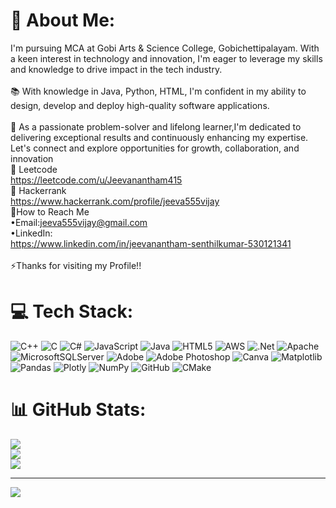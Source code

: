 # 💫 About Me:
I'm pursuing MCA at Gobi Arts & Science College, Gobichettipalayam. With a keen interest in technology and innovation, I'm eager to leverage my skills and knowledge to drive impact in the tech industry.<br><br>📚 With knowledge in Java, Python, HTML, I'm confident in my ability to design, develop and deploy high-quality software applications.<br><br>🤝 As a passionate problem-solver and lifelong learner,I'm dedicated to delivering exceptional results and continuously enhancing my expertise.<br>Let's connect and explore opportunities for growth, collaboration, and innovation<br>📌 Leetcode<br>https://leetcode.com/u/Jeevanantham415<br>📌 Hackerrank<br>https://www.hackerrank.com/profile/jeeva555vijay<br>🎯How to Reach Me<br>•Email:jeeva555vijay@gmail.com <br>•LinkedIn:<br>https://www.linkedin.com/in/jeevanantham-senthilkumar-530121341<br><br>⚡Thanks for visiting my Profile!!

 

# 💻 Tech Stack:
![C++](https://img.shields.io/badge/c++-%2300599C.svg?style=for-the-badge&logo=c%2B%2B&logoColor=white) ![C](https://img.shields.io/badge/c-%2300599C.svg?style=for-the-badge&logo=c&logoColor=white) ![C#](https://img.shields.io/badge/c%23-%23239120.svg?style=for-the-badge&logo=csharp&logoColor=white) ![JavaScript](https://img.shields.io/badge/javascript-%23323330.svg?style=for-the-badge&logo=javascript&logoColor=%23F7DF1E) ![Java](https://img.shields.io/badge/java-%23ED8B00.svg?style=for-the-badge&logo=openjdk&logoColor=white) ![HTML5](https://img.shields.io/badge/html5-%23E34F26.svg?style=for-the-badge&logo=html5&logoColor=white) ![AWS](https://img.shields.io/badge/AWS-%23FF9900.svg?style=for-the-badge&logo=amazon-aws&logoColor=white) ![.Net](https://img.shields.io/badge/.NET-5C2D91?style=for-the-badge&logo=.net&logoColor=white) ![Apache](https://img.shields.io/badge/apache-%23D42029.svg?style=for-the-badge&logo=apache&logoColor=white) ![MicrosoftSQLServer](https://img.shields.io/badge/Microsoft%20SQL%20Server-CC2927?style=for-the-badge&logo=microsoft%20sql%20server&logoColor=white) ![Adobe](https://img.shields.io/badge/adobe-%23FF0000.svg?style=for-the-badge&logo=adobe&logoColor=white) ![Adobe Photoshop](https://img.shields.io/badge/adobe%20photoshop-%2331A8FF.svg?style=for-the-badge&logo=adobe%20photoshop&logoColor=white) ![Canva](https://img.shields.io/badge/Canva-%2300C4CC.svg?style=for-the-badge&logo=Canva&logoColor=white) ![Matplotlib](https://img.shields.io/badge/Matplotlib-%23ffffff.svg?style=for-the-badge&logo=Matplotlib&logoColor=black) ![Pandas](https://img.shields.io/badge/pandas-%23150458.svg?style=for-the-badge&logo=pandas&logoColor=white) ![Plotly](https://img.shields.io/badge/Plotly-%233F4F75.svg?style=for-the-badge&logo=plotly&logoColor=white) ![NumPy](https://img.shields.io/badge/numpy-%23013243.svg?style=for-the-badge&logo=numpy&logoColor=white) ![GitHub](https://img.shields.io/badge/github-%23121011.svg?style=for-the-badge&logo=github&logoColor=white) ![CMake](https://img.shields.io/badge/CMake-%23008FBA.svg?style=for-the-badge&logo=cmake&logoColor=white)
# 📊 GitHub Stats:
![](https://github-readme-stats.vercel.app/api?username=Jeevanantham415&theme=rose&hide_border=true&include_all_commits=false&count_private=false)<br/>
![](https://github-readme-streak-stats.herokuapp.com/?user=Jeevanantham415&theme=rose&hide_border=true)<br/>
![](https://github-readme-stats.vercel.app/api/top-langs/?username=Jeevanantham415&theme=rose&hide_border=true&include_all_commits=false&count_private=false&layout=compact)

---
[![](https://visitcount.itsvg.in/api?id=godson2607&icon=0&color=0)](https://visitcount.itsvg.in)

<!-- Proudly created with GPRM ( https://gprm.itsvg.in ) -->	

